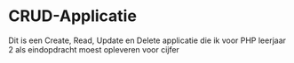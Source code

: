 # CRUD-Applicatie
Dit is een Create, Read, Update en Delete applicatie die ik voor PHP leerjaar 2 als eindopdracht moest opleveren voor cijfer  
